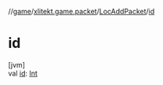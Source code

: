 //[game](../../../index.md)/[xlitekt.game.packet](../index.md)/[LocAddPacket](index.md)/[id](id.md)

# id

[jvm]\
val [id](id.md): [Int](https://kotlinlang.org/api/latest/jvm/stdlib/kotlin/-int/index.html)
